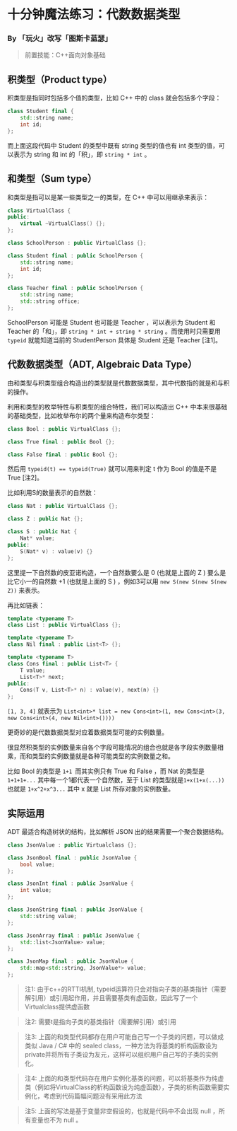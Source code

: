# 十分钟魔法练习：代数数据类型

### By 「玩火」改写「图斯卡蓝瑟」

> 前置技能：C++面向对象基础

## 积类型（Product type）

积类型是指同时包括多个值的类型，比如 C++ 中的 class 就会包括多个字段：


```cpp
class Student final {
    std::string name;
    int id;
};
```

而上面这段代码中 Student 的类型中既有 string 类型的值也有 int 类型的值，可以表示为 string 和 int 的「积」，即 `string * int` 。

## 和类型（Sum type）

和类型是指可以是某一些类型之一的类型，在 C++ 中可以用继承来表示：

```cpp
class VirtualClass {
public:
    virtual ~VirtualClass() {};
};

class SchoolPerson : public VirtualClass {};

class Student final : public SchoolPerson {
    std::string name;
    int id;
};

class Teacher final : public SchoolPerson {
    std::string name;
    std::string office;
};
```

SchoolPerson 可能是 Student 也可能是 Teacher ，可以表示为 Student 和 Teacher 的「和」，即 `string * int + string * string` 。而使用时只需要用 `typeid` 就能知道当前的 StudentPerson 具体是 Student 还是 Teacher [注1]。

## 代数数据类型（ADT, Algebraic Data Type）

由和类型与积类型组合构造出的类型就是代数数据类型，其中代数指的就是和与积的操作。

利用和类型的枚举特性与积类型的组合特性，我们可以构造出 C++ 中本来很基础的基础类型，比如枚举布尔的两个量来构造布尔类型：

```cpp
class Bool : public VirtualClass {};

class True final : public Bool {};

class False final : public Bool {};
```

然后用 `typeid(t) == typeid(True)` 就可以用来判定 t 作为 Bool 的值是不是 True [注2]。

比如利用S的数量表示的自然数：

```cpp
class Nat : public VirtualClass {};

class Z : public Nat {};

class S : public Nat {
    Nat* value;
public:
    S(Nat* v) : value(v) {}
};
```

这里提一下自然数的皮亚诺构造，一个自然数要么是 0 (也就是上面的 Z ) 要么是比它小一的自然数 +1 (也就是上面的 S ) ，例如3可以用 `new S(new S(new S(new Z))` 来表示。

再比如链表：

```cpp
template <typename T>
class List : public VirtualClass {};

template <typename T>
class Nil final : public List<T> {};

template <typename T>
class Cons final : public List<T> {
    T value;
    List<T>* next;
public:  
    Cons(T v, List<T>* n) : value(v), next(n) {}
};
```

`[1, 3, 4]` 就表示为 `List<int>* list = new Cons<int>(1, new Cons<int>(3, new Cons<int>(4, new Nil<int>())))`

更奇妙的是代数数据类型对应着数据类型可能的实例数量。

很显然积类型的实例数量来自各个字段可能情况的组合也就是各字段实例数量相乘，而和类型的实例数量就是各种可能类型的实例数量之和。

比如 Bool 的类型是 `1+1 `而其实例只有 True 和 False ，而 Nat 的类型是 `1+1+1+...` 其中每一个1都代表一个自然数，至于 List 的类型就是`1+x(1+x(...))` 也就是 `1+x^2+x^3...` 其中 x 就是 List 所存对象的实例数量。

## 实际运用

ADT 最适合构造树状的结构，比如解析 JSON 出的结果需要一个聚合数据结构。

```cpp
class JsonValue : public Virtualclass {};

class JsonBool final : public JsonValue {
    bool value;
};

class JsonInt final : public JsonValue {
    int value;
};

class JsonString final : public JsonValue {
    std::string value;
};

class JsonArray final : public JsonValue {
    std::list<JsonValue> value;
};

class JsonMap final : public JsonValue {
    std::map<std::string, JsonValue*> value;
};
```

> 注1: 由于c++的RTTI机制, typeid运算符只会对指向子类的基类指针（需要解引用）或引用起作用，并且需要基类有虚函数，因此写了一个Virtualclass提供虚函数


> 注2: 需要t是指向子类的基类指针（需要解引用）或引用

> 注3: 上面的和类型代码都存在用户可能自己写一个子类的问题，可以做成类似 Java / C# 中的 sealed class，一种方法为将基类的析构函数设为private并将所有子类设为友元，这样可以组织用户自己写的子类的实例化。

> 注4: 上面的和类型代码存在用户实例化基类的问题，可以将基类作为纯虚类（例如将VirtualClass的析构函数设为纯虚函数），子类的析构函数需要实例化，考虑到代码篇幅问题没有采用此方法

> 注5: 上面的写法是基于变量非空假设的，也就是代码中不会出现 null ，所有变量也不为 null 。

